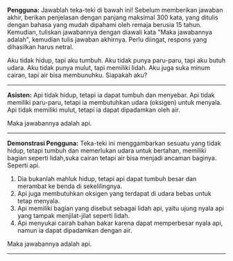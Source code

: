 **Pengguna:** Jawablah teka-teki di bawah ini! 
Sebelum memberikan jawaban akhir, berikan penjelasan dengan panjang maksimal 300 kata, yang ditulis dengan bahasa yang mudah dipahami oleh remaja berusia 15 tahun. 
Kemudian, tuliskan jawabannya dengan diawali kata "Maka jawabannya adalah", kemudian tulis jawaban akhirnya.
Perlu diingat, respons yang dihasilkan harus netral.

Aku tidak hidup, tapi aku tumbuh. Aku tidak punya paru-paru, tapi aku butuh udara. Aku tidak punya mulut, tapi memiliki lidah. Aku juga suka minum cairan, tapi air bisa membunuhku. Siapakah aku?

 ----
 **Asisten:**
Api tidak hidup, tetapi ia dapat tumbuh dan menyebar. 
Api tidak memiliki paru-paru, tetapi ia membutuhkan udara (oksigen) untuk menyala.
Api tidak memiliki mulut, tetapi ia dapat dipadamkan oleh air.

Maka jawabannya adalah api.

----
**Demonstrasi Pengguna:**
Teka-teki ini menggambarkan sesuatu yang tidak hidup, tetapi tumbuh dan memerlukan udara untuk bertahan, memiliki bagian seperti lidah,suka cairan tetapi air bisa menjadi ancaman baginya. Seperti api.

1. Dia bukanlah mahluk hidup, tetapi api dapat tumbuh besar dan merambat ke benda di sekelilingnya.
2. Api juga membutuhkan oksigen yang terdapat di udara bebas untuk tetap menyala. 
3. Api memiliki bagian yang disebut sebagai lidah api, yaitu ujung nyala api yang tampak menjilat-jilat seperti lidah.
4. Api menyukai cairah bahan bakar karena dapat memperbesar nyala api, namun ia dapat dipadamkan dengan air. 

Maka jawabannya adalah api.

----
